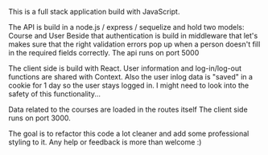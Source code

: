 This is a full stack application build with JavaScript. 

The API is build in a node.js / express / sequelize and hold two models: Course and User
Beside that authentication is build in middleware that let's makes sure that the right validation errors pop up
when a person doesn't fill in the required fields correctly. 
The api runs on port 5000

The client side is build with React. User information and log-in/log-out functions are shared with Context. 
Also the user inlog data is "saved" in a cookie for 1 day so the user stays logged in.
I might need to look into the safety of this functionality...

Data related to the courses are loaded in the routes itself
The client side runs on port 3000. 

The goal is to refactor this code a lot cleaner and add some professional styling to it. 
Any help or feedback is more than welcome :)